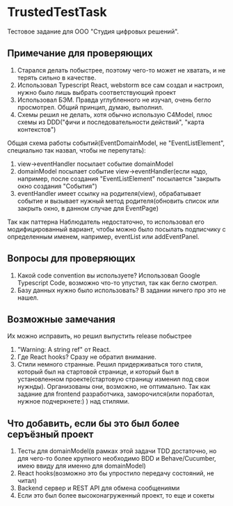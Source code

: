 # TrustedTestTask
Тестовое задание для ООО "Студия цифровых решений".

## Примечание для проверяющих
1) Старался делать побыстрее, поэтому чего-то может не хватать, и не терять сильно в качестве.
2) Использовал Typescript React, webstorm все сам создал и настроил, нужно было лишь выбрать соответствующий проект
3) Использовал БЭМ. Правда углубленного не изучал, очень бегло просмотрел. Общий принцип, думаю, выполнил.
4) Схемы решил не делать, хотя обычно использую С4Model, плюс схемы из DDD("фичи и последовательности действий", 
"карта контекстов")

Общая схема работы событий(EventDomainModel, не "EventListElement", специально так назвал, чтобы не перепутать): 
1) view->eventHandler посылает событие domainModel
2) domainModel посылает событие view->eventHandler(если надо, например, после создания "EventListElement" посылается "закрыть окно 
создания "События")
3) eventHandler имеет ссылку на родителя(view), обрабатывает событие и вызывает нужный метод родителя(обновить список или 
закрыть окно, в данном случае для EventPage)

Так как паттерна Наблюдатель недостаточно, то использовал его модифицированный вариант, чтобы можно было посылать 
подписчику с определенным именем, например, eventList или addEventPanel.

## Вопросы для проверяющих
1) Какой code convention вы используете? Использовал Google Typescript Code, возможно что-то упустил, так как бегло смотрел.
2) Базу данных нужно было использовать? В задании ничего про это не нашел.

## Возможные замечания
Их можно исправить, но решил выпустить release побыстрее
1) "Warning: A string ref" от React.
2) Где React hooks? Сразу не обратил внимание.
3) Стили немного странные. Решил придерживаться того стиля, который был на стартовой странице, и который был 
 в установленном проекте(стартовую страницу изменил под свои нужнды). Организованы они, возможно, не оптимально. Так как 
задание для frontend разработчика, заморочился(или поработал, нужное подчеркнете:) ) над стилями.

## Что добавить, если бы это был более серъёзный проект
1) Тесты для domainModel(в рамках этой задачи TDD достаточно, но для чего-то более крупного необходимо BDD и 
Behave/Cucumber, имею ввиду для именно для domainModel)
2) React hooks(возможно это бы упростило передачу состояний, не читал)
3) Backend сервер и REST API для обмена сообщениями
4) Если это был более высоконагруженный проект, то еще и сокеты